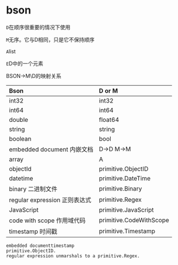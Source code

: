# bson

`D`在顺序很重要的情况下使用

`M`无序。它与D相同，只是它不保持顺序

`A`list

`E`D中的一个元素

BSON-&gt;M\D的映射关系

| Bson | D or M |
| :--- | :--- |
| int32 | int32 |
| int64 | int64 |
| double | float64 |
| string | string |
| boolean | bool |
| embedded document 内嵌文档 | D-&gt;D M-&gt;M |
| array | A |
| objectId | primitive.ObjectID |
| datetime | primitive.DateTime |
| binary 二进制文件 | primitive.Binary |
| regular expression 正则表达式 | primitive.Regex |
| JavaScript | primitive.JavaScript |
| code with scope 作用域代码 | primitive.CodeWithScope |
| timestamp 时间戳 | primitive.Timestamp |



```text
embedded documenttimestamp
primitive.ObjectID.
regular expression unmarshals to a primitive.Regex.
```

